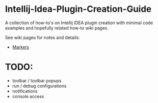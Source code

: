 # Intellij-Idea-Plugin-Creation-Guide
A collection of how-to's on Intellij IDEA plugin creation with minimal code examples and hopefully related how-to wiki pages.

See wiki pages for notes and details:
* [Markers](https://github.com/saikek/Intellij-Idea-Plugin-Creation-Guide/wiki/Markers)



# TODO:
* toolbar / toolbar popups
* run / debug configurations
* notifications
* console access
